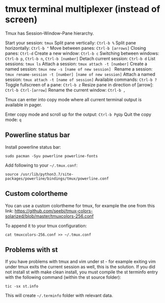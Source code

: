 # tmux terminal multiplexer (instead of screen)

Tmux has Session-Window-Pane hierarchy.

Start your session: `tmux`
Split pane vertically: `Ctrl-b %`
Split pane horizontally: `Ctrl-b "`
Move between panes: `Ctrl-b [arrows]`
Closing panes: `Ctrl-d`
Create a new window: `Ctrl-b c`
Switching between windows: `Ctrl-b p`, `Ctrl-b n`, `Ctrl-b [number]`
Detach current session: `Ctrl-b d`
List sessions: `tmux ls`
Attach a session: `tmux attach -t [number]`
Create a named session: `tmux new -s [name of new session] `
Rename a session: `tmux rename-session -t [number] [name of new session]`
Attach a named session: `tmux attach -t [name of session]`
Available commands: `Ctrl-b ?`
Toggle fullscreen of a pane: `Ctrl-b z`
Resize pane in direction of [arrow]: `Ctrl-b Ctrl-[arrow]`
Rename the current window: `Ctrl-b ,`

Tmux can enter into copy mode where all current terminal output is available in pager.

Enter copy mode and scroll up for the output: `Ctrl-b PgUp`
Quit the copy mode: `q`

## Powerline status bar

Install powerline status bar:
```
sudo pacman -Syu powerline powerline-fonts
```

Add following to your `~/.tmux.conf`:
```
source /usr/lib/python3.7/site-packages/powerline/bindings/tmux/powerline.conf
```

## Custom colortheme

You can use a custom colortheme for tmux, for example the one from this link:
<https://github.com/seebi/tmux-colors-solarized/blob/master/tmuxcolors-256.conf>

To append it to your tmux configuration:
```
cat tmuxcolors-256.conf >> ~/.tmux.conf
```

## Problems with st

If you have problems with tmux and vim under st - for example exiting vim under tmux exits the current session as well, this is the solution. If you did not install st with make clean install, you must compile the st terminfo entry with the following command (within the st source folder):
```
tic -sx st.info
```

This will create `~/.terminfo` folder with relevant data.


